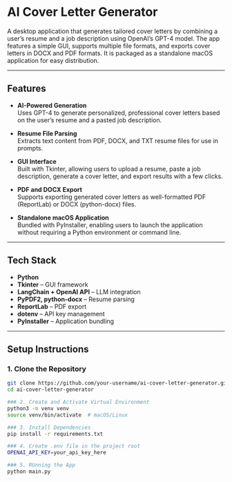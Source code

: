 # AI Cover Letter Generator

A desktop application that generates tailored cover letters by combining a user’s resume and a job description using OpenAI’s GPT-4 model. The app features a simple GUI, supports multiple file formats, and exports cover letters in DOCX and PDF formats. It is packaged as a standalone macOS application for easy distribution.

---

## Features

- **AI-Powered Generation**  
  Uses GPT-4 to generate personalized, professional cover letters based on the user’s resume and a pasted job description.

- **Resume File Parsing**  
  Extracts text content from PDF, DOCX, and TXT resume files for use in prompts.

- **GUI Interface**  
  Built with Tkinter, allowing users to upload a resume, paste a job description, generate a cover letter, and export results with a few clicks.

- **PDF and DOCX Export**  
  Supports exporting generated cover letters as well-formatted PDF (ReportLab) or DOCX (python-docx) files.

- **Standalone macOS Application**  
  Bundled with PyInstaller, enabling users to launch the application without requiring a Python environment or command line.

---

## Tech Stack

- **Python**  
- **Tkinter** – GUI framework  
- **LangChain + OpenAI API** – LLM integration  
- **PyPDF2, python-docx** – Resume parsing  
- **ReportLab** – PDF export  
- **dotenv** – API key management  
- **PyInstaller** – Application bundling

---

## Setup Instructions

### 1. Clone the Repository

```bash
git clone https://github.com/your-username/ai-cover-letter-generator.git
cd ai-cover-letter-generator

### 2. Create and Activate Virtual Environment
python3 -m venv venv
source venv/bin/activate  # macOS/Linux

### 3. Install Dependencies
pip install -r requirements.txt

### 4. Create .env file in the project root
OPENAI_API_KEY=your_api_key_here

### 5. RUnning the App
python main.py
